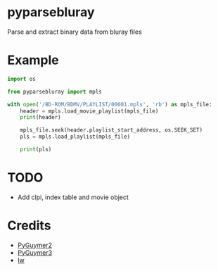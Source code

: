 # pyparsebluray

Parse and extract binary data from bluray files


# Example

```py
import os

from pyparsebluray import mpls

with open('/BD-ROM/BDMV/PLAYLIST/00001.mpls', 'rb') as mpls_file:
    header = mpls.load_movie_playlist(mpls_file)
    print(header)

    mpls_file.seek(header.playlist_start_address, os.SEEK_SET)
    pls = mpls.load_playlist(mpls_file)

    print(pls)
```

# TODO
* Add clpi, index table and movie object


# Credits
* [PyGuymer2](https://github.com/Guymer/PyGuymer)
* [PyGuymer3](https://github.com/Guymer/PyGuymer3)
* [lw](https://github.com/lw/BluRay/wiki/ApplicationFormat)

  
